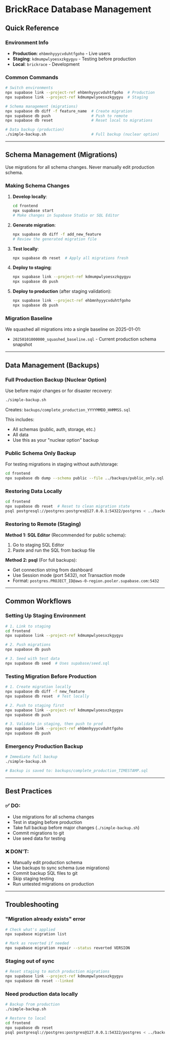 # BrickRace Database Management

## Quick Reference

### Environment Info
- **Production**: `ehbmnhyyycvduhtfgoho` - Live users
- **Staging**: `kdmumpwlyoesxzkgygyu` - Testing before production
- **Local**: `brickrace` - Development

### Common Commands
```bash
# Switch environments
npx supabase link --project-ref ehbmnhyyycvduhtfgoho  # Production
npx supabase link --project-ref kdmumpwlyoesxzkgygyu  # Staging

# Schema management (migrations)
npx supabase db diff -f feature_name  # Create migration
npx supabase db push                  # Push to remote
npx supabase db reset                 # Reset local to migrations

# Data backup (production)
./simple-backup.sh                    # Full backup (nuclear option)
```

---

## Schema Management (Migrations)

Use migrations for all schema changes. Never manually edit production schema.

### Making Schema Changes

1. **Develop locally**:
   ```bash
   cd frontend
   npx supabase start
   # Make changes in Supabase Studio or SQL Editor
   ```

2. **Generate migration**:
   ```bash
   npx supabase db diff -f add_new_feature
   # Review the generated migration file
   ```

3. **Test locally**:
   ```bash
   npx supabase db reset  # Apply all migrations fresh
   ```

4. **Deploy to staging**:
   ```bash
   npx supabase link --project-ref kdmumpwlyoesxzkgygyu
   npx supabase db push
   ```

5. **Deploy to production** (after staging validation):
   ```bash
   npx supabase link --project-ref ehbmnhyyycvduhtfgoho
   npx supabase db push
   ```

### Migration Baseline

We squashed all migrations into a single baseline on 2025-01-01:
- `20250101000000_squashed_baseline.sql` - Current production schema snapshot

---

## Data Management (Backups)

### Full Production Backup (Nuclear Option)

Use before major changes or for disaster recovery:

```bash
./simple-backup.sh
```

Creates: `backups/complete_production_YYYYMMDD_HHMMSS.sql`

This includes:
- All schemas (public, auth, storage, etc.)
- All data
- Use this as your "nuclear option" backup

### Public Schema Only Backup

For testing migrations in staging without auth/storage:

```bash
cd frontend
npx supabase db dump --schema public --file ../backups/public_only.sql
```

### Restoring Data Locally

```bash
cd frontend
npx supabase db reset  # Reset to clean migration state
psql postgresql://postgres:postgres@127.0.0.1:54322/postgres < ../backups/your_backup.sql
```

### Restoring to Remote (Staging)

**Method 1: SQL Editor** (Recommended for public schema):
1. Go to staging SQL Editor
2. Paste and run the SQL from backup file

**Method 2: psql** (For full backups):
- Get connection string from dashboard
- Use Session mode (port 5432), not Transaction mode
- Format: `postgres.PROJECT_ID@aws-0-region.pooler.supabase.com:5432`

---

## Common Workflows

### Setting Up Staging Environment

```bash
# 1. Link to staging
cd frontend
npx supabase link --project-ref kdmumpwlyoesxzkgygyu

# 2. Push migrations
npx supabase db push

# 3. Seed with test data
npx supabase db seed  # Uses supabase/seed.sql
```

### Testing Migration Before Production

```bash
# 1. Create migration locally
npx supabase db diff -f new_feature
npx supabase db reset  # Test locally

# 2. Push to staging first
npx supabase link --project-ref kdmumpwlyoesxzkgygyu
npx supabase db push

# 3. Validate in staging, then push to prod
npx supabase link --project-ref ehbmnhyyycvduhtfgoho
npx supabase db push
```

### Emergency Production Backup

```bash
# Immediate full backup
./simple-backup.sh

# Backup is saved to: backups/complete_production_TIMESTAMP.sql
```

---

## Best Practices

### ✅ DO:
- Use migrations for all schema changes
- Test in staging before production
- Take full backup before major changes (`./simple-backup.sh`)
- Commit migrations to git
- Use seed data for testing

### ❌ DON'T:
- Manually edit production schema
- Use backups to sync schema (use migrations)
- Commit backup SQL files to git
- Skip staging testing
- Run untested migrations on production

---

## Troubleshooting

### "Migration already exists" error
```bash
# Check what's applied
npx supabase migration list

# Mark as reverted if needed
npx supabase migration repair --status reverted VERSION
```

### Staging out of sync
```bash
# Reset staging to match production migrations
npx supabase link --project-ref kdmumpwlyoesxzkgygyu
npx supabase db reset --linked
```

### Need production data locally
```bash
# Backup from production
./simple-backup.sh

# Restore to local
cd frontend
npx supabase db reset
psql postgresql://postgres:postgres@127.0.0.1:54322/postgres < ../backups/complete_production_*.sql
```
